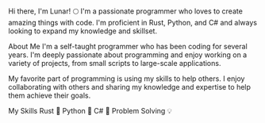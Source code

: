 Hi there, I'm Lunar! 🌕
I'm a passionate programmer who loves to create amazing things with code. I'm proficient in Rust, Python, and C# and always looking to expand my knowledge and skillset.

About Me
I'm a self-taught programmer who has been coding for several years. I'm deeply passionate about programming and enjoy working on a variety of projects, from small scripts to large-scale applications.

My favorite part of programming is using my skills to help others. I enjoy collaborating with others and sharing my knowledge and expertise to help them achieve their goals.

My Skills
Rust 🦀
Python 🐍
C# 🔢
Problem Solving 💡
